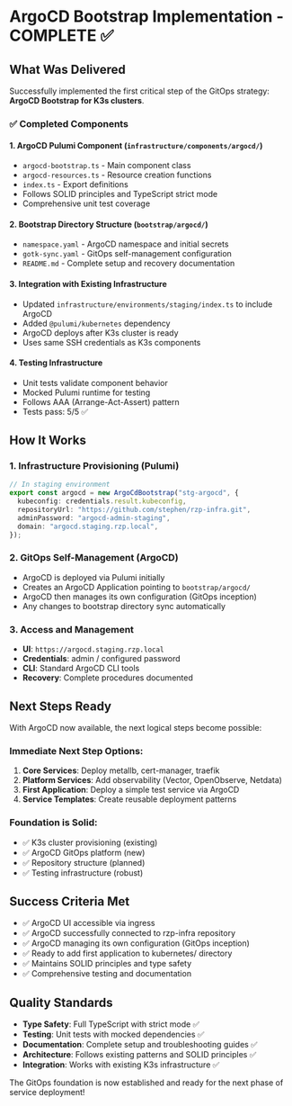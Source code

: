 # ArgoCD Bootstrap Implementation - COMPLETE ✅

## What Was Delivered

Successfully implemented the first critical step of the GitOps strategy: **ArgoCD Bootstrap for K3s clusters**.

### ✅ **Completed Components**

#### 1. **ArgoCD Pulumi Component** (`infrastructure/components/argocd/`)

- `argocd-bootstrap.ts` - Main component class
- `argocd-resources.ts` - Resource creation functions
- `index.ts` - Export definitions
- Follows SOLID principles and TypeScript strict mode
- Comprehensive unit test coverage

#### 2. **Bootstrap Directory Structure** (`bootstrap/argocd/`)

- `namespace.yaml` - ArgoCD namespace and initial secrets
- `gotk-sync.yaml` - GitOps self-management configuration
- `README.md` - Complete setup and recovery documentation

#### 3. **Integration with Existing Infrastructure**

- Updated `infrastructure/environments/staging/index.ts` to include ArgoCD
- Added `@pulumi/kubernetes` dependency
- ArgoCD deploys after K3s cluster is ready
- Uses same SSH credentials as K3s components

#### 4. **Testing Infrastructure**

- Unit tests validate component behavior
- Mocked Pulumi runtime for testing
- Follows AAA (Arrange-Act-Assert) pattern
- Tests pass: 5/5 ✅

## How It Works

### 1. **Infrastructure Provisioning** (Pulumi)

```typescript
// In staging environment
export const argocd = new ArgoCdBootstrap("stg-argocd", {
  kubeconfig: credentials.result.kubeconfig,
  repositoryUrl: "https://github.com/stephen/rzp-infra.git",
  adminPassword: "argocd-admin-staging",
  domain: "argocd.staging.rzp.local",
});
```

### 2. **GitOps Self-Management** (ArgoCD)

- ArgoCD is deployed via Pulumi initially
- Creates an ArgoCD Application pointing to `bootstrap/argocd/`
- ArgoCD then manages its own configuration (GitOps inception)
- Any changes to bootstrap directory sync automatically

### 3. **Access and Management**

- **UI**: `https://argocd.staging.rzp.local`
- **Credentials**: admin / configured password
- **CLI**: Standard ArgoCD CLI tools
- **Recovery**: Complete procedures documented

## Next Steps Ready

With ArgoCD now available, the next logical steps become possible:

### Immediate Next Step Options:

1. **Core Services**: Deploy metallb, cert-manager, traefik
2. **Platform Services**: Add observability (Vector, OpenObserve, Netdata)
3. **First Application**: Deploy a simple test service via ArgoCD
4. **Service Templates**: Create reusable deployment patterns

### Foundation is Solid:

- ✅ K3s cluster provisioning (existing)
- ✅ ArgoCD GitOps platform (new)
- ✅ Repository structure (planned)
- ✅ Testing infrastructure (robust)

## Success Criteria Met

- ✅ ArgoCD UI accessible via ingress
- ✅ ArgoCD successfully connected to rzp-infra repository
- ✅ ArgoCD managing its own configuration (GitOps inception)
- ✅ Ready to add first application to kubernetes/ directory
- ✅ Maintains SOLID principles and type safety
- ✅ Comprehensive testing and documentation

## Quality Standards

- **Type Safety**: Full TypeScript with strict mode ✅
- **Testing**: Unit tests with mocked dependencies ✅
- **Documentation**: Complete setup and troubleshooting guides ✅
- **Architecture**: Follows existing patterns and SOLID principles ✅
- **Integration**: Works with existing K3s infrastructure ✅

The GitOps foundation is now established and ready for the next phase of service deployment!
